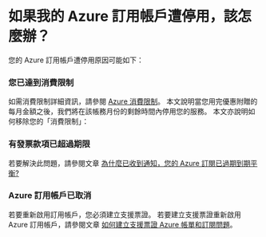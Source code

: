 <properties
    pageTitle="如果我的 Azure 訂用帳戶遭停用，該怎麼辦？| Microsoft Azure"
    description="說明 Azure 訂用帳戶遭停用的原因和解決方式"
    services="billing"
    documentationCenter=""
    authors="genlin"
    manager="jarrettr"
    editor="na"
    tags="billing"
    />

<tags
    ms.service="billing"
    ms.workload="na"
    ms.tgt_pltfrm="na"
    ms.devlang="na"
    ms.topic="article"
    ms.date="11/23/2015"
    ms.author="genli"/>


# 如果我的 Azure 訂用帳戶遭停用，該怎麼辦？

您的 Azure 訂用帳戶遭停用原因可能如下：

### 您已達到消費限制

如需消費限制詳細資訊，請參閱 [Azure 消費限制](https://azure.microsoft.com/pricing/spending-limits/)。 本文說明當您用完優惠附贈的每月金額之後，我們將在該帳務月份的剩餘時間內停用您的服務。 本文亦說明如何移除您的「消費限制」：

### 有發票款項已超過期限

若要解決此問題，請參閱文章 [為什麼已收到通知，您的 Azure 訂閱已過期到期平衡?](../billing-azure-subscription-past-due-balance.md)

### Azure 訂用帳戶已取消

若要重新啟用訂用帳戶，您必須建立支援票證。 若要建立支援票證重新啟用 Azure 訂用帳戶，請參閱文章 [如何建立支援票證 Azure 帳單和訂閱問題](../billing-how-to-create-billing-support-ticket.md)。





